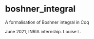 # boshner_integral
A formalisation of Boshner integral in Coq

June 2021, INRIA internship.
Louise L.
